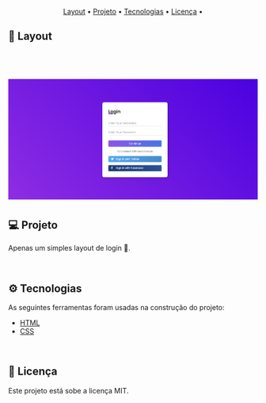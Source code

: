 <p align="center">
 <a href="#-layout">Layout</a> • 
 <a href="#-projeto">Projeto</a> • 
 <a href="#-tecnologias">Tecnologias</a> • 
 <a href="#-licença">Licença</a> • 
</p>

## 🎨 Layout
<br>

<h1 align="center">
  <img alt="Login" title="#Login" src="./assets/login-form.png" width="1000px">
</h1>


## 💻 Projeto

<p>Apenas um simples layout de login 🍙.</p>

<br>

## ⚙️ Tecnologias

<p>As seguintes ferramentas foram usadas na construção do projeto: </p>

- [HTML](#HTML)
- [CSS](#CSS)

<br>

## 📝 Licença

Este projeto está sobe a licença MIT.
